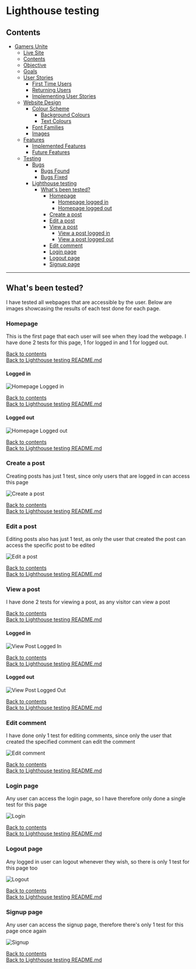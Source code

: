 # Lighthouse testing

## Contents

- [Gamers Unite](/README.md#gamers-unite)
    - [Live Site](/README.md#live-site)
    - [Contents](#contents)
    - [Objective](/README.md#objective)
    - [Goals](/README.md#goals)
    - [User Stories](/README.md#user-stories)
        - [First Time Users](/README.md#first-time-users)
        - [Returning Users](/README.md#returning-users)
        - [Implementing User Stories](/README.md#implementing-user-stories)
    - [Website Design](/README.md#website-design)
        - [Colour Scheme](/README.md#colour-scheme)
            - [Background Colours](/README.md#background-colours)
            - [Text Colours](/README.md#text-colours)
        - [Font Families](/README.md#font-families)
        - [Images](/README.md#images)
    - [Features](/README.md#features)
        - [Implemented Features](/README.md#implemented-features)
        - [Future Features](/README.md#future-features)
    - [Testing](/README.md#testing)
        - [Bugs](/README.md#bugs)
            - [Bugs Found](/BUGS.md#bugs-found)
            - [Bugs Fixed](/BUGS.md#bugs-fixed)
        - [Lighthouse testing](/README.md#lighthouse-testing)
            - [What's been tested?](#whats-been-tested)
                - [Homepage](#homepage)
                    - [Homepage logged in](#logged-in)
                    - [Homepage logged out](#logged-out)
                - [Create a post](#create-a-post)
                - [Edit a post](#edit-a-post)
                - [View a post](#view-a-post)
                    - [View a post logged in](#logged-in-1)
                    - [View a post logged out](#logged-out-1)
                - [Edit comment](#edit-comment)
                - [Login page](#login-page)
                - [Logout page](#logout-page)
                - [Signup page](#signup-page)

---

## What's been tested?

I have tested all webpages that are accessible by the user. Below are images showcasing the results of each test done for each page.

### Homepage

This is the first page that each user will see when they load the webpage. I have done 2 tests for this page, 1 for logged in and 1 for logged out.

[Back to contents](#contents)   
[Back to Lighthouse testing README.md](/README.md#lighthouse-testing)

#### Logged in

![Homepage Logged in](/static/images/gamers-unite-logged-out-lighthouse.png)

[Back to contents](#contents)   
[Back to Lighthouse testing README.md](/README.md#lighthouse-testing)

#### Logged out

![Homepage Logged out](/static/images/gamers-unite-logged-in-lighthouse.png)

[Back to contents](#contents)   
[Back to Lighthouse testing README.md](/README.md#lighthouse-testing)

### Create a post

Creating posts has just 1 test, since only users that are logged in can access this page

![Create a post](/static/images/gamers-unite-create-a-post-lighthouse.png)

[Back to contents](#contents)   
[Back to Lighthouse testing README.md](/README.md#lighthouse-testing)

### Edit a post

Editing posts also has just 1 test, as only the user that created the post can access the specific post to be edited

![Edit a post](/static/images/gamers-unite-edit-comment-lighthouse.png)

[Back to contents](#contents)   
[Back to Lighthouse testing README.md](/README.md#lighthouse-testing)

### View a post

I have done 2 tests for viewing a post, as any visitor can view a post

[Back to contents](#contents)   
[Back to Lighthouse testing README.md](/README.md#lighthouse-testing)

#### Logged in

![View Post Logged In](/static/images/gamers-unite-view-post-lighthouse.png)

[Back to contents](#contents)   
[Back to Lighthouse testing README.md](/README.md#lighthouse-testing)

#### Logged out

![View Post Logged Out](/static/images/gamers-unite-view-post-logged-out-lighthouse.png)

[Back to contents](#contents)   
[Back to Lighthouse testing README.md](/README.md#lighthouse-testing)

### Edit comment

I have done only 1 test for editing comments, since only the user that created the specified comment can edit the comment

![Edit comment](/static/images/gamers-unite-edit-comment-lighthouse.png)

[Back to contents](#contents)   
[Back to Lighthouse testing README.md](/README.md#lighthouse-testing)

### Login page

Any user can access the login page, so I have therefore only done a single test for this page

![Login](/static/images/gamers-unite-login-lighthouse.png)

[Back to contents](#contents)   
[Back to Lighthouse testing README.md](/README.md#lighthouse-testing)

### Logout page

Any logged in user can logout whenever they wish, so there is only 1 test for this page too

![Logout](/static/images/gamers-unite-logout-lighthouse.png)

[Back to contents](#contents)   
[Back to Lighthouse testing README.md](/README.md#lighthouse-testing)

### Signup page

Any user can access the signup page, therefore there's only 1 test for this page once again

![Signup](/static/images/gamers-unite-register-lighthouse.png)

[Back to contents](#contents)   
[Back to Lighthouse testing README.md](/README.md#lighthouse-testing)